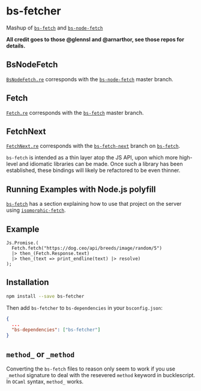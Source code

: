 # bs-fetcher

Mashup of [`bs-fetch`](https://github.com/reasonml-community/bs-fetch) and [`bs-node-fetch`](https://github.com/arnarthor/bs-node-fetch)

**All credit goes to those @glennsl and @arnarthor, see those repos for details.**

## BsNodeFetch

[`BsNodeFetch.re`](./src/BsNodeFetch.re) corresponds with the [`bs-node-fetch`](https://github.com/arnarthor/bs-node-fetch) master branch.

## Fetch

[`Fetch.re`](./src/Fetch.re) corresponds with the [`bs-fetch`](https://github.com/reasonml-community/bs-fetch/) master branch.

## FetchNext

[`FetchNext.re`](./src/FetchNext.re) corresponds with the [`bs-fetch-next`](https://github.com/reasonml-community/bs-fetch/tree/next) branch on [`bs-fetch`](https://github.com/reasonml-community/bs-fetch).

`bs-fetch` is intended as a thin layer atop the JS API, upon which more high-level and idiomatic libraries can be made. Once such a library has been established, these bindings will likely be refactored to be even thinner.

## Running Examples with Node.js polyfill

[`bs-fetch`](https://github.com/reasonml-community/bs-fetch) has a section explaining how to use that project on the server using [`isomorphic-fetch`](https://github.com/matthew-andrews/isomorphic-fetch).

## Example

```reason
Js.Promise.(
  Fetch.fetch("https://dog.ceo/api/breeds/image/random/5")
  |> then_(Fetch.Response.text)
  |> then_(text => print_endline(text) |> resolve)
);
```

## Installation

```sh
npm install --save bs-fetcher
```

Then add `bs-fetcher` to `bs-dependencies` in your `bsconfig.json`:

```json
{
  ...
  "bs-dependencies": ["bs-fetcher"]
}
```

## `method_` or `_method`

Converting the `bs-fetch` files to reason only seem to work if you use `_method` signature to deal with the resevered `method` keyword in bucklescript. In `OCaml` syntax, `method_` works.
